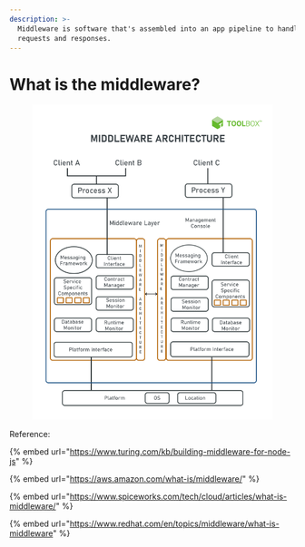 ```yaml
---
description: >-
  Middleware is software that's assembled into an app pipeline to handle
  requests and responses.
---
```


# What is the middleware?



<figure><img src="../../.gitbook/assets/image.png" alt=""><figcaption></figcaption></figure>



Reference:

{% embed url="https://www.turing.com/kb/building-middleware-for-node-js" %}

{% embed url="https://aws.amazon.com/what-is/middleware/" %}

{% embed url="https://www.spiceworks.com/tech/cloud/articles/what-is-middleware/" %}

{% embed url="https://www.redhat.com/en/topics/middleware/what-is-middleware" %}
